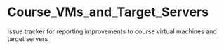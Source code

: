 # Course_VMs_and_Target_Servers
Issue tracker for reporting improvements to course virtual machines and target servers
